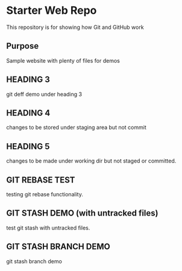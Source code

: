 # Starter Web Repo

This repository is for showing how Git and GitHub work

## Purpose

Sample website with plenty of files for demos
## HEADING 3

git deff demo under heading 3

## HEADING 4
changes to be stored under staging area but not commit
## HEADING 5
changes to be made under working dir but not staged or committed.

## GIT REBASE TEST

testing git rebase functionality.

## GIT STASH DEMO (with untracked files)

test git stash with untracked files. 

## GIT STASH BRANCH DEMO
git stash branch demo